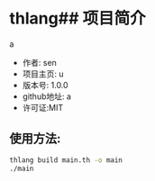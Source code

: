 # thlang## 项目简介
a
 - 作者: sen
 - 项目主页: u
 - 版本号: 1.0.0
 - github地址: a
 - 许可证:MIT
## 使用方法:
```sh
thlang build main.th -o main
./main
```
